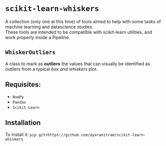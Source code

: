 # `scikit-learn-whiskers`
A collection (only one at this time) of tools aimed to help with some tasks of machine learning and datascience studies.  
These tools are intended to be compatible with scikit-learn utilities, and work properly inside a Pipeline.

## `WhiskerOutliers`
A class to mark as **outliers** the values that can visually be identified as outliers from a typical _box and whiskers_ plot.
  
## Requisites:  
- `NumPy`
- `Pandas`
- `Scikit-Learn`

## Installation
To install it: `pip git+https://github.com/ayaranitram/scikit-learn-whiskers`